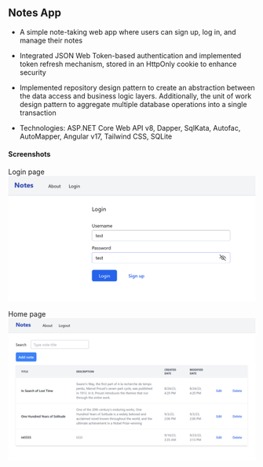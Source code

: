 ## Notes App

- A simple note-taking web app where users can sign up, log in, and manage their notes

- Integrated JSON Web Token-based authentication and implemented token refresh mechanism, stored in an HttpOnly cookie to enhance security

- Implemented repository design pattern to create an abstraction between the data access and business logic layers. Additionally, the unit of work design pattern to aggregate multiple database operations into a single transaction

- Technologies: ASP.NET Core Web API v8, Dapper, SqlKata, Autofac, AutoMapper, Angular v17, Tailwind CSS, SQLite

#### Screenshots

Login page
<img title="" src="./Screenshots/Login.png" alt="Login page">

Home page
<img title="" src="./Screenshots/Notes.png" alt="Home page">

